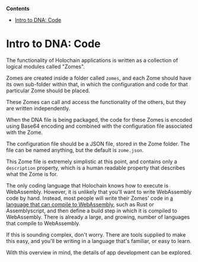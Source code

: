 <!-- START doctoc generated TOC please keep comment here to allow auto update -->
<!-- DON'T EDIT THIS SECTION, INSTEAD RE-RUN doctoc TO UPDATE -->
**Contents**

- [Intro to DNA: Code](#intro-to-dna-code)

<!-- END doctoc generated TOC please keep comment here to allow auto update -->

# Intro to DNA: Code

The functionality of Holochain applications is written as a collection of logical modules called "Zomes".

Zomes are created inside a folder called `zomes`, and each Zome should have its own sub-folder within that, in which the configuration and code for that particular Zome should be placed.

These Zomes can call and access the functionality of the others, but they are written independently. 

When the DNA file is being packaged, the code for these Zomes is encoded using Base64 encoding and combined with the configuration file associated with the Zome.

The configuration file should be a JSON file, stored in the Zome folder. The file can be named anything, but the default is `zome.json`.

This Zome file is extremely simplistic at this point, and contains only a `description` property, which is a human readable property that describes what the Zome is for.

The only coding language that Holochain knows how to execute is WebAssembly. However, it is unlikely that you'll want to write WebAssembly code by hand. Instead, most people will write their Zomes' code in [a language that can compile to WebAssembly](https://github.com/appcypher/awesome-wasm-langs), such as Rust or Assemblyscript, and then define a build step in which it is compiled to WebAssembly. There is already a large, and growing, number of languages that compile to WebAssembly.

If this is sounding complex, don't worry. There are tools supplied to make this easy, and you'll be writing in a language that's familiar, or easy to learn.

With this overview in mind, the details of app development can be explored.
